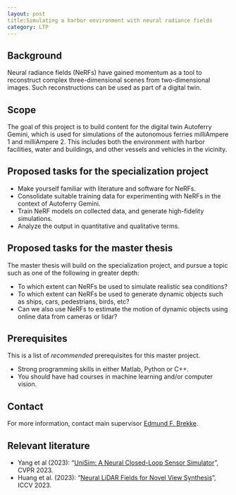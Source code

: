 ```yaml
---
layout: post
title:Simulating a harbor environment with neural radiance fields
category: LTP
---
```



## Background

Neural radiance fields (NeRFs) have gained momentum as a tool to reconstruct complex three-dimensional scenes from two-dimensional images. Such reconstructions can be used as part of a digital twin.   



## Scope

The goal of this project is to build content for the digital twin Autoferry Gemini, which is used for simulations of the autonomous ferries milliAmpere 1 and milliAmpere 2. This includes both the environment with harbor facilities, water and buildings, and other vessels and vehicles in the vicinity. 


## Proposed tasks for the specialization project

* Make yourself familiar with literature and software for NeRFs. 
* Consolidate suitable training data for experimenting with NeRFs in the context of Autoferry Gemini. 
* Train NeRF models on collected data, and generate high-fidelity simulations. 
* Analyze the output in quantitative and qualitative terms. 

## Proposed tasks for the master thesis

The master thesis will build on the specialization project, and pursue a topic such as one of the following in greater depth:

* To which extent can NeRFs be used to simulate realistic sea conditions?
* To which extent can NeRFs be used to generate dynamic objects such as ships, cars, pedestrians, birds, etc?
* Can we also use NeRFs to estimate the motion of dynamic objects using online data from cameras or lidar?

## Prerequisites
This is a list of *recommended* prerequisites for this master project.

- Strong programming skills in either Matlab, Python or C++. 
- You should have had courses in machine learning and/or computer vision. 

## Contact 
For more information, contact main supervisor [Edmund F. Brekke](http://www.ntnu.no/ansatte/edmundfo).

## Relevant literature

* Yang et al (2023): “[UniSim: A Neural Closed-Loop Sensor Simulator](https://openaccess.thecvf.com/content/CVPR2023/papers/Yang_UniSim_A_Neural_Closed-Loop_Sensor_Simulator_CVPR_2023_paper.pdf)”, CVPR 2023.
* Huang et al. (2023): “[Neural LiDAR Fields for Novel View Synthesis](https://ieeexplore.ieee.org/document/10378302)”, ICCV 2023.

